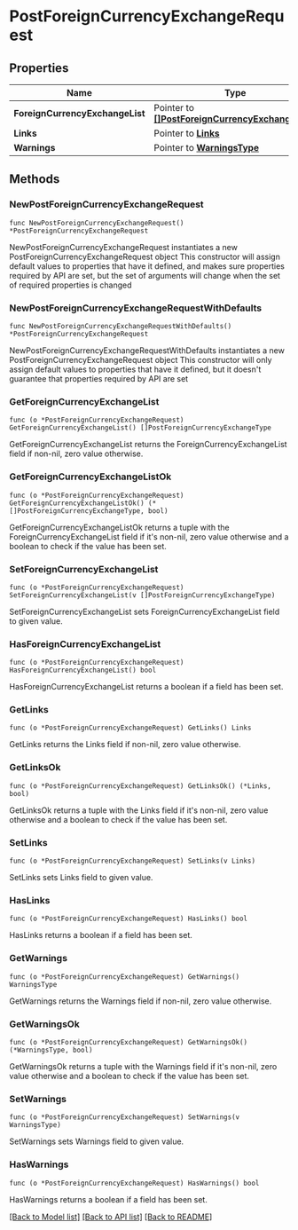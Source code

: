 # PostForeignCurrencyExchangeRequest

## Properties

Name | Type | Description | Notes
------------ | ------------- | ------------- | -------------
**ForeignCurrencyExchangeList** | Pointer to [**[]PostForeignCurrencyExchangeType**](PostForeignCurrencyExchangeType.md) |  | [optional] 
**Links** | Pointer to [**Links**](Links.md) |  | [optional] 
**Warnings** | Pointer to [**WarningsType**](WarningsType.md) |  | [optional] 

## Methods

### NewPostForeignCurrencyExchangeRequest

`func NewPostForeignCurrencyExchangeRequest() *PostForeignCurrencyExchangeRequest`

NewPostForeignCurrencyExchangeRequest instantiates a new PostForeignCurrencyExchangeRequest object
This constructor will assign default values to properties that have it defined,
and makes sure properties required by API are set, but the set of arguments
will change when the set of required properties is changed

### NewPostForeignCurrencyExchangeRequestWithDefaults

`func NewPostForeignCurrencyExchangeRequestWithDefaults() *PostForeignCurrencyExchangeRequest`

NewPostForeignCurrencyExchangeRequestWithDefaults instantiates a new PostForeignCurrencyExchangeRequest object
This constructor will only assign default values to properties that have it defined,
but it doesn't guarantee that properties required by API are set

### GetForeignCurrencyExchangeList

`func (o *PostForeignCurrencyExchangeRequest) GetForeignCurrencyExchangeList() []PostForeignCurrencyExchangeType`

GetForeignCurrencyExchangeList returns the ForeignCurrencyExchangeList field if non-nil, zero value otherwise.

### GetForeignCurrencyExchangeListOk

`func (o *PostForeignCurrencyExchangeRequest) GetForeignCurrencyExchangeListOk() (*[]PostForeignCurrencyExchangeType, bool)`

GetForeignCurrencyExchangeListOk returns a tuple with the ForeignCurrencyExchangeList field if it's non-nil, zero value otherwise
and a boolean to check if the value has been set.

### SetForeignCurrencyExchangeList

`func (o *PostForeignCurrencyExchangeRequest) SetForeignCurrencyExchangeList(v []PostForeignCurrencyExchangeType)`

SetForeignCurrencyExchangeList sets ForeignCurrencyExchangeList field to given value.

### HasForeignCurrencyExchangeList

`func (o *PostForeignCurrencyExchangeRequest) HasForeignCurrencyExchangeList() bool`

HasForeignCurrencyExchangeList returns a boolean if a field has been set.

### GetLinks

`func (o *PostForeignCurrencyExchangeRequest) GetLinks() Links`

GetLinks returns the Links field if non-nil, zero value otherwise.

### GetLinksOk

`func (o *PostForeignCurrencyExchangeRequest) GetLinksOk() (*Links, bool)`

GetLinksOk returns a tuple with the Links field if it's non-nil, zero value otherwise
and a boolean to check if the value has been set.

### SetLinks

`func (o *PostForeignCurrencyExchangeRequest) SetLinks(v Links)`

SetLinks sets Links field to given value.

### HasLinks

`func (o *PostForeignCurrencyExchangeRequest) HasLinks() bool`

HasLinks returns a boolean if a field has been set.

### GetWarnings

`func (o *PostForeignCurrencyExchangeRequest) GetWarnings() WarningsType`

GetWarnings returns the Warnings field if non-nil, zero value otherwise.

### GetWarningsOk

`func (o *PostForeignCurrencyExchangeRequest) GetWarningsOk() (*WarningsType, bool)`

GetWarningsOk returns a tuple with the Warnings field if it's non-nil, zero value otherwise
and a boolean to check if the value has been set.

### SetWarnings

`func (o *PostForeignCurrencyExchangeRequest) SetWarnings(v WarningsType)`

SetWarnings sets Warnings field to given value.

### HasWarnings

`func (o *PostForeignCurrencyExchangeRequest) HasWarnings() bool`

HasWarnings returns a boolean if a field has been set.


[[Back to Model list]](../README.md#documentation-for-models) [[Back to API list]](../README.md#documentation-for-api-endpoints) [[Back to README]](../README.md)


